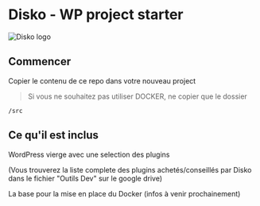 Disko - WP project starter
=====================
![Disko logo](https://static2.viadeo-static.com/images/photos/5/1434633401-0020-0022d53e1lwuq0fa/ext2)

## Commencer

Copier le contenu de ce repo dans votre nouveau project

> Si vous ne souhaitez pas utiliser DOCKER, ne copier que le dossier
```
/src
```
## Ce qu'il est inclus

WordPress vierge avec une selection des plugins

(Vous trouverez la liste complete des plugins achetés/conseillés par Disko dans le fichier "Outils Dev" sur le google drive)

La base pour la mise en place du Docker (infos à venir prochainement)
